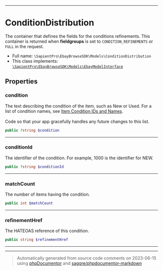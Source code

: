 ***

# ConditionDistribution

The container that defines the fields for the conditions refinements. This container is returned when <b> fieldgroups</b> is set to <code>CONDITION_REFINEMENTS</code> or <code>FULL</code> in the request.



* Full name: `\SapientPro\EbayBrowseSDK\Models\ConditionDistribution`
* This class implements:
[`\SapientPro\EbayBrowseSDK\Models\EbayModelInterface`](./EbayModelInterface.md)



## Properties


### condition

The text describing the condition of the item, such as New or Used. For a list of condition names, see <a href="/devzone/finding/callref/enums/conditionIdList.html " target="_blank">Item Condition IDs and Names</a>.  <br><br>Code so that your app gracefully handles any future changes to this list.

```php
public ?string $condition
```






***

### conditionId

The identifier of the condition. For example, 1000 is the identifier for NEW.

```php
public ?string $conditionId
```






***

### matchCount

The number of items having the condition.

```php
public int $matchCount
```






***

### refinementHref

The HATEOAS reference of this condition.

```php
public string $refinementHref
```






***



***
> Automatically generated from source code comments on 2023-06-15 using [phpDocumentor](http://www.phpdoc.org/) and [saggre/phpdocumentor-markdown](https://github.com/Saggre/phpDocumentor-markdown)
